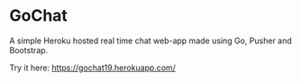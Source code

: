 # GoChat
A simple Heroku hosted real time chat web-app made using Go, Pusher and Bootstrap.

Try it here:
https://gochat19.herokuapp.com/
